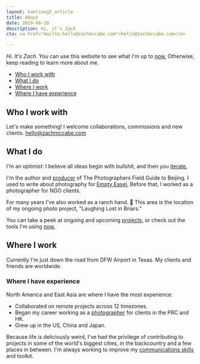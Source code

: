 ```yaml
---
layout: kaoliang3_article
title: About
date: 2019-06-10
description: Hi, it's Zach
cta: <a href="mailto:hello@zachmccabe.com">hello@zachmccabe.com</a>

---
```



*Hi. It's Zach.* You can use this website to see what I'm up to [now.](https://www.zachmccabe.com/now.html) Otherwise, keep reading to learn more about me.



+ [Who I work with](https://www.zachmccabe.com/about.html#who-i-work-with)
+ [What I do](https://www.zachmccabe.com/about.html#what-i-do)
+ [Where I work](https://www.zachmccabe.com/about.html#where-i-work)
+ [Where I have experience](https://www.zachmccabe.com/about.html#where-i-have-experience)




## Who I work with

Let's make something! I welcome collaborations, commissions and new clients. [hello@zachmccabe.com](mailto:hello@zachmccabe.com)




## What I do

I'm an optimist: I believe all ideas begin with bullshit, and then you [iterate.](https://www.zachmccabe.com/bullshit.html)

I'm the author and [producer](https://www.zachmccabe.com/beijing/how_the_book_got_made.html) of The Photographers Field Guide to Beijing. I used to write about photography for [Empty Easel.](https://www.google.com/search?q=site%3A+emptyeasel.com+zach+mccabe) Before that, I worked as a photographer for NGO clients.

For many years I've also worked as a ranch hand. 🍃 This area is the location of my ongoing photo project, "Laughing Lost in Briars."

You can take a peek at ongoing and upcoming [projects,](https://www.zachmccabe.com/now.html#ongoing-and-upcoming) or check out the tools I'm using [now.](https://www.zachmccabe.com/now.html#tools-im-using-now)



## Where I work

Currently I'm just down the road from DFW Airport in Texas. My clients and friends are worldwide.


### Where I have experience

North America and East Asia are where I have the most experience:
  + Collaborated on remote projects across 12 timezones.
  + Began my career working as a [photographer](https://www.zachmccabe.com/postcard.html) for clients in the PRC and HK.
  + Grew up in the US, China and Japan.

Because life is deliciously weird, I've had the privilege of contributing to projects in some of the world's biggest cities, in the backcountry and a few places in between. I'm always working to improve my [communications skills](https://www.zachmccabe.com/just_ask.html) and toolkit.
